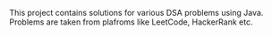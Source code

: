 This project contains solutions for various DSA problems using Java. Problems are taken from plafroms like LeetCode, HackerRank etc.

